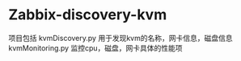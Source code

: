 # Zabbix-discovery-kvm
项目包括
kvmDiscovery.py  用于发现kvm的名称，网卡信息，磁盘信息
kvmMonitoring.py  监控cpu，磁盘，网卡具体的性能项
